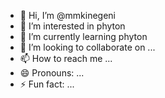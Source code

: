 - 👋 Hi, I’m @mmkinegeni
- 👀 I’m interested in phyton
- 🌱 I’m currently learning phyton
- 💞️ I’m looking to collaborate on ...
- 📫 How to reach me ...
- 😄 Pronouns: ...
- ⚡ Fun fact: ...

<!---
mmkinegeni/mmkinegeni is a ✨ special ✨ repository because its `README.md` (this file) appears on your GitHub profile.
You can click the Preview link to take a look at your changes.
--->
